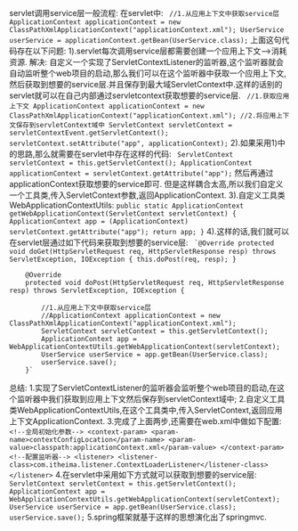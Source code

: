 servlet调用service层一般流程:
在servlet中:
   ` //1.从应用上下文中获取service层
    ApplicationContext applicationContext = new ClassPathXmlApplicationContext("applicationContext.xml");
    UserService userService = applicationContext.getBean(UserService.class);`
上面这句代码存在以下问题:
    1).servlet每次调用service层都需要创建一个应用上下文-->消耗资源.
        解决: 自定义一个实现了ServletContextListener的监听器,这个监听器就会自动监听整个web项目的启动,那么我们可以在这个监听器中获取一个应用上下文,然后获取到想要的service层.并且保存到最大域ServletContext中.这样的话别的servlet就可以在自己内部通过servletcontext获取想要的service层.
               ` //1.获取应用上下文
                ApplicationContext applicationContext = new ClassPathXmlApplicationContext("applicationContext.xml");
                //2.将应用上下文保存到servletContext域中
                ServletContext servletContext = servletContextEvent.getServletContext();
                servletContext.setAttribute("app", applicationContext);`
    2).如果采用1)中的思路,那么就需要在servlet中存在这样的代码:
       ` ServletContext servletContext = this.getServletContext();
        ApplicationContext applicationContext = servletContext.getAttribute("app");`
        然后再通过applicationContext获取想要的service即可.
        但是这样耦合太高,所以我们自定义一个工具类,传入ServletContext参数,返回ApplicationContext.
    3).自定义工具类WebApplicationContextUtils:
        `public static ApplicationContext getWebApplicationContext(ServletContext servletContext) {
                ApplicationContext app = (ApplicationContext) servletContext.getAttribute("app");
                return app;
            }`
    4).这样的话,我们就可以在servlet层通过如下代码来获取到想要的service层:
        `` `@Override
            protected void doGet(HttpServletRequest req, HttpServletResponse resp) throws ServletException, IOException {
                this.doPost(req, resp);
            }``
        
        @Override
        protected void doPost(HttpServletRequest req, HttpServletResponse resp) throws ServletException, IOException {
    
            //1.从应用上下文中获取service层
            //ApplicationContext applicationContext = new ClassPathXmlApplicationContext("applicationContext.xml");
            ServletContext servletContext = this.getServletContext();
            ApplicationContext app = WebApplicationContextUtils.getWebApplicationContext(servletContext);
            UserService userService = app.getBean(UserService.class);
            userService.save();
        }`
        
总结:
    1.实现了ServletContextListener的监听器会监听整个web项目的启动,在这个监听器中我们获取到应用上下文然后保存到servletContext域中;
    2.自定义工具类WebApplicationContextUtils,在这个工具类中,传入ServletContext,返回应用上下文ApplicationContext.
    3.完成了上面两步,还需要在web.xml中做如下配置:
           `<!--全局初始化参数-->
            <context-param>
                <param-name>contextConfigLocation</param-name>
                <param-value>classpath:applicationContext.xml</param-value>
            </context-param>
            <!--配置监听器-->
            <listener>
                <listener-class>com.itheima.listener.ContextLoaderListener</listener-class>
            </listener>`
    4.在servlet中采用如下方式就可以获取到想要的service层:
        `ServletContext servletContext = this.getServletContext();
        ApplicationContext app = WebApplicationContextUtils.getWebApplicationContext(servletContext);
        UserService userService = app.getBean(UserService.class);
        userService.save();`
    5.spring框架就基于这样的思想演化出了springmvc.